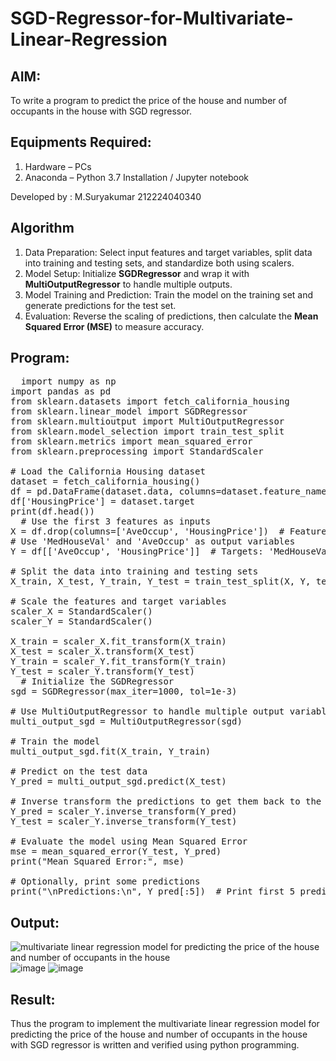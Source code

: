 # SGD-Regressor-for-Multivariate-Linear-Regression

## AIM:
To write a program to predict the price of the house and number of occupants in the house with SGD regressor.

## Equipments Required:
1. Hardware – PCs
2. Anaconda – Python 3.7 Installation / Jupyter notebook

Developed by : M.Suryakumar 212224040340

## Algorithm
1. Data Preparation: Select input features and target variables, split data into training and testing sets, and standardize both using scalers.  
2. Model Setup: Initialize **SGDRegressor** and wrap it with **MultiOutputRegressor** to handle multiple outputs.  
3. Model Training and Prediction: Train the model on the training set and generate predictions for the test set.  
4. Evaluation: Reverse the scaling of predictions, then calculate the **Mean Squared Error (MSE)** to measure accuracy.  


## Program:
<pre>
  import numpy as np
import pandas as pd
from sklearn.datasets import fetch_california_housing
from sklearn.linear_model import SGDRegressor
from sklearn.multioutput import MultiOutputRegressor
from sklearn.model_selection import train_test_split
from sklearn.metrics import mean_squared_error
from sklearn.preprocessing import StandardScaler

# Load the California Housing dataset
dataset = fetch_california_housing()
df = pd.DataFrame(dataset.data, columns=dataset.feature_names)
df['HousingPrice'] = dataset.target
print(df.head())
  # Use the first 3 features as inputs
X = df.drop(columns=['AveOccup', 'HousingPrice'])  # Features: 'MedInc', 'HouseAge', 'AveRooms'
# Use 'MedHouseVal' and 'AveOccup' as output variables
Y = df[['AveOccup', 'HousingPrice']]  # Targets: 'MedHouseVal', 'AveOccup'

# Split the data into training and testing sets
X_train, X_test, Y_train, Y_test = train_test_split(X, Y, test_size=0.2, random_state=42)

# Scale the features and target variables
scaler_X = StandardScaler()
scaler_Y = StandardScaler()

X_train = scaler_X.fit_transform(X_train)
X_test = scaler_X.transform(X_test)
Y_train = scaler_Y.fit_transform(Y_train)
Y_test = scaler_Y.transform(Y_test)
  # Initialize the SGDRegressor
sgd = SGDRegressor(max_iter=1000, tol=1e-3)

# Use MultiOutputRegressor to handle multiple output variables
multi_output_sgd = MultiOutputRegressor(sgd)

# Train the model
multi_output_sgd.fit(X_train, Y_train)

# Predict on the test data
Y_pred = multi_output_sgd.predict(X_test)

# Inverse transform the predictions to get them back to the original scale
Y_pred = scaler_Y.inverse_transform(Y_pred)
Y_test = scaler_Y.inverse_transform(Y_test)

# Evaluate the model using Mean Squared Error
mse = mean_squared_error(Y_test, Y_pred)
print("Mean Squared Error:", mse)

# Optionally, print some predictions
print("\nPredictions:\n", Y_pred[:5])  # Print first 5 predictions
</pre>

## Output:
![multivariate linear regression model for predicting the price of the house and number of occupants in the house](sam.png)
![image](https://github.com/user-attachments/assets/c3f9876d-9777-4edf-b103-45fb68015c45)
![image](https://github.com/user-attachments/assets/f9bd71b3-a439-4d08-b040-0a4889fa1a15)



## Result:
Thus the program to implement the multivariate linear regression model for predicting the price of the house and number of occupants in the house with SGD regressor is written and verified using python programming.
